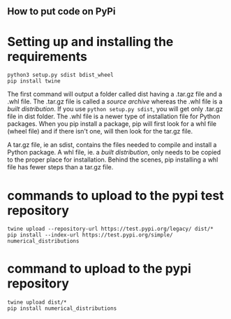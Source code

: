 ## How to put code on PyPi

# Setting up and installing the requirements
```
python3 setup.py sdist bdist_wheel
pip install twine
```
The first command will output a folder called dist having a .tar.gz file and a .whl file. The .tar.gz file is called a *source archive* whereas the .whl file is a *built distribution*.
If you use `python setup.py sdist`, you will get only .tar.gz file in dist folder.
The .whl file is a newer type of installation file for Python packages. When you pip install a package, pip will first look for a whl file (wheel file) and if there isn't one, will then look for the tar.gz file.

A tar.gz file, ie an sdist, contains the files needed to compile and install a Python package. A whl file, ie. a *built distribution*, only needs to be copied to the proper place for installation. Behind the scenes, pip installing a whl file has fewer steps than a tar.gz file.

# commands to upload to the pypi test repository
```
twine upload --repository-url https://test.pypi.org/legacy/ dist/*
pip install --index-url https://test.pypi.org/simple/ numerical_distributions
```

# command to upload to the pypi repository
```
twine upload dist/*
pip install numerical_distributions
```
